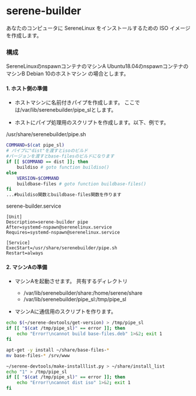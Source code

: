 # serene-builder

あなたのコンピュータに SereneLinux をインストールするための ISO イメージを作成します。

### 構成

SereneLinuxのnspawnコンテナのマシンA
Ubuntu18.04のnspawnコンテナのマシンB
Debian 10のホストマシン
の場合とします。

#### 1. ホスト側の準備

- ホストマシンに名前付きパイプを作成します。
ここでは/var/lib/serenebuilder/pipe_slとします。

- ホストにパイプ処理用のスクリプトを作成します。以下、例です。

/usr/share/serenebuilder/pipe.sh

```bash
COMMAND=$(cat pipe_sl)
# パイプに"dist"を渡すとisoのビルド
#バージョンを渡すとbase-filesのビルドになります
if [[ $COMMAND == dist ]]; then
    buildiso # goto function buildiso()
else
    VERSION=$COMMAND
    buildbase-files # goto function buildbase-files()
fi
...#buildiso関数とbuildbase-files関数を作ります
```

serene-builder.service

```systemd
[Unit]
Description=serene-builder pipe
After=systemd-nspawn@serenelinux.service
Requires=systemd-nspawn@serenelinux.service

[Service]
ExecStart=/usr/share/serenebuilder/pipe.sh
Restart=always
```


#### 2. マシンAの準備

- マシンAを起動させます。
共有するディレクトリ

  - /var/lib/serenebuilder/share:/home/serene/share
  - /var/lib/serenebuilder/pipe_sl:/tmp/pipe_sl

- マシンAに通信用のスクリプトを作ります。

```bash
echo $(~/serene-devtools/get-version) > /tmp/pipe_sl
if [[ "$(cat /tmp/pipe_sl)" == error ]]; then
    echo "Error!\ncannot build base-files.deb" 1>&2; exit 1
fi

apt-get -y install ~/share/base-files-*
mv base-files-* /srv/www

~/serene-devtools/make-installlist.py > ~/share/install_list
echo "1" > /tmp/pipe_sl
if [[ "$(cat /tmp/pipe_sl)" == error ]]; then
    echo "Error!\ncannot dist iso" 1>&2; exit 1
fi
```
